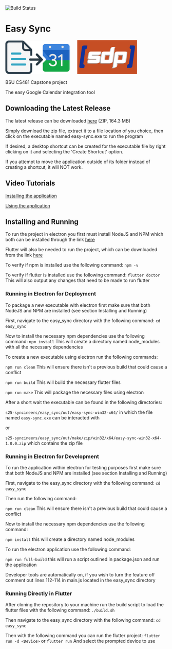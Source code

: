 ![Build Status](https://github.com/cs481-ekh/s25-syncineers/actions/workflows/flutter-build.yaml/badge.svg)


# Easy Sync
![](easy_sync/assets/logo_smaller.png)&nbsp;&nbsp;&nbsp;&nbsp;&nbsp;&nbsp;![](easy_sync/assets/sdp-logo-smaller.png)

BSU CS481 Capstone project

The easy Google Calendar integration tool

## Downloading the Latest Release
The latest release can be downloaded [here](https://drive.google.com/file/d/1xp9CS9LQLkNKdh8HJu6fRZwWEaRjbJvU/view?usp=sharing) (ZIP, 164.3 MB)

Simply download the zip file, extract it to a file location of you choice, then click on the executable named easy-sync.exe to run the program

If desired, a desktop shortcut can be created for the executable file by right clicking on it and selecting the 'Create Shortcut' option. 

If you attempt to move the application outside of its folder instead of creating a shortcut, it will NOT work. 

## Video Tutorials

[Installing the application](https://youtu.be/c03i51kDTu4)

[Using the application](https://youtu.be/UFgxs4ubuXQ)

## Installing and Running

To run the project in electron you first must install NodeJS and NPM which both can be installed through the link [here](https://nodejs.org/en/)

Flutter will also be needed to run the project, which can be downloaded from the link [here](https://docs.flutter.dev/get-started/install)

To verify if npm is installed use the following command: `npm -v`

To verify if flutter is installed use the following command: `flutter doctor` This will also output any changes that need to be made to run flutter

### Running in Electron for Deployment
To package a new executable with electron first make sure that both NodeJS and NPM are installed (see section Installing and Running)

First, navigate to the easy_sync directory with the following command: `cd easy_sync`

Now to install the necessary npm dependencies use the following command: `npm install` 
This will create a directory named node_modules with all the necessary dependencies

To create a new executable using electron run the following commands:

`npm run clean` This will ensure there isn't a previous build that could cause a conflict

`npm run build` This will build the necessary flutter files

`npm run make` This will package the necessary files using electron

After a short wait the executable can be found in the following directories:

`s25-syncineers/easy_sync/out/easy-sync-win32-x64/` in which the file named `easy-sync.exe` can be interacted with

or

`s25-syncineers/easy_sync/out/make/zip/win32/x64/easy-sync-win32-x64-1.0.0.zip` which contains the zip file


### Running in Electron for Development
To run the application within electron for testing purposes first make sure that both NodeJS and NPM are installed (see section Installing and Running)

First, navigate to the easy_sync directory with the following command:
`cd easy_sync`

Then run the following command:

`npm run clean` This will ensure there isn't a previous build that could cause a conflict

Now to install the necessary npm dependencies use the following command:

`npm install` this will create a directory named node_modules 

To run the electron application use the following command:

`npm run full-build` this will run a script outlined in package.json and run the application

Developer tools are automatically on, if you wish to turn the feature off comment out lines 112-114 in main.js located in the easy_sync directory


### Running Directly in Flutter
After cloning the repository to your machine run the build script to load the flutter files with the following command:
`./build.sh` 

Then navigate to the easy_sync directory with the following command:
`cd easy_sync`

Then with the following command you can run the flutter project: 
`flutter run -d <Device>` or `flutter run` And select the prompted device to use
